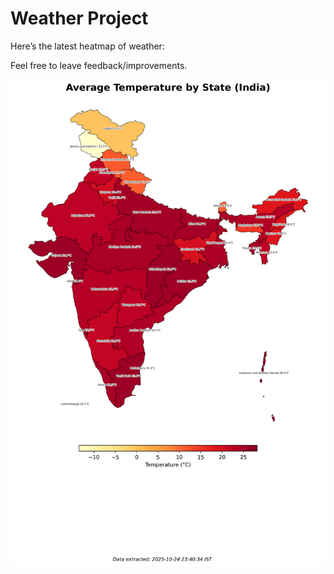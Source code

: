 # Weather Project

Here’s the latest heatmap of weather:

Feel free to leave feedback/improvements.

![India Heatmap](docs/assets/india_heatmap.png?v=FBC11C)
